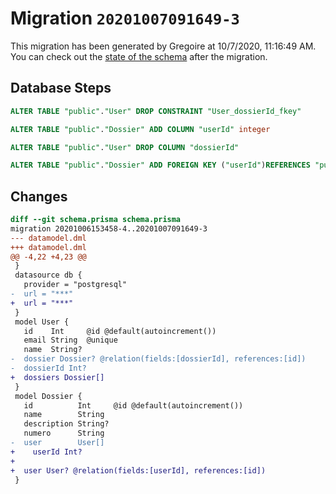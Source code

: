 # Migration `20201007091649-3`

This migration has been generated by Gregoire at 10/7/2020, 11:16:49 AM.
You can check out the [state of the schema](./schema.prisma) after the migration.

## Database Steps

```sql
ALTER TABLE "public"."User" DROP CONSTRAINT "User_dossierId_fkey"

ALTER TABLE "public"."Dossier" ADD COLUMN "userId" integer   

ALTER TABLE "public"."User" DROP COLUMN "dossierId"

ALTER TABLE "public"."Dossier" ADD FOREIGN KEY ("userId")REFERENCES "public"."User"("id") ON DELETE SET NULL ON UPDATE CASCADE
```

## Changes

```diff
diff --git schema.prisma schema.prisma
migration 20201006153458-4..20201007091649-3
--- datamodel.dml
+++ datamodel.dml
@@ -4,22 +4,23 @@
 }
 datasource db {
   provider = "postgresql"
-  url = "***"
+  url = "***"
 }
 model User {
   id    Int     @id @default(autoincrement())
   email String  @unique
   name  String?
-  dossier Dossier? @relation(fields:[dossierId], references:[id])
-  dossierId Int?
+  dossiers Dossier[]
 }
 model Dossier {
   id          Int     @id @default(autoincrement())
   name        String
   description String?
   numero      String
-  user        User[]
+    userId Int?
+
+  user User? @relation(fields:[userId], references:[id])
 }
```


